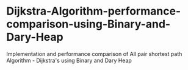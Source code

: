 # Dijkstra-Algorithm-performance-comparison-using-Binary-and-Dary-Heap
Implementation and performance comparison of All pair shortest path Algorithm - Dijkstra's using Binary and Dary Heap
